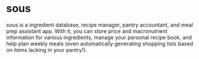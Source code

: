# sous

sous is a ingredient database, recipe manager, pantry accountant, and meal prep assistant app. With it, you can store price and macronutrient information for various ingredients, manage your personal recipe book, and help plan weekly meals (even automatically generating shopping lists based on items lacking in your pantry!).